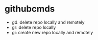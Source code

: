 # githubcmds

- gd: delete repo locally and remotely
- gr: delete repo locally
- gi: create new repo locally and remotely
